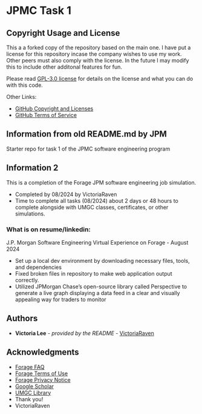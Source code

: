 # JPMC Task 1
## Copyright Usage and License

This a a forked copy of the repository based on the main one.
I have put a license for this repository incase the company wishes to use my work. Other peers must also comply with the license. In the future I may modify this to include other additonal features for fun.

Please read [GPL-3.0 license](LICENSE.md) for details on the license and what you can do with this code.

Other Links:  
- [GitHub Copyright and Licenses](https://docs.github.com/en/repositories/managing-your-repositorys-settings-and-features/customizing-your-repository/licensing-a-repository)
- [GitHub Terms of Service](https://docs.github.com/en/site-policy/github-terms/github-terms-of-service)

## Information from old README.md by JPM
Starter repo for task 1 of the JPMC software engineering program
## Information 2
This is a completion of the Forage JPM software engineering job simulation.
* Completed by 08/2024 by VictoriaRaven
* Time to complete all tasks (08/2024) about 2 days or 48 hours to complete alongside with UMGC classes, certificates, or other simulations.

### What is on resume/linkedin:
J.P. Morgan Software Engineering Virtual Experience on Forage - August 2024
 * Set up a local dev environment by downloading necessary files, tools, and dependencies
 * Fixed broken files in repository to make web application output correctly.
 * Utilized JPMorgan Chase’s open-source library called Perspective to generate a live graph displaying a data feed in a clear
and visually appealing way for traders to monitor

## Authors

  - **Victoria Lee** - *provided by the README* -
    [VictoriaRaven](https://github.com/VictoriaRaven)

## Acknowledgments

- [Forage FAQ](https://www.theforage.com/faq)
- [Forage Terms of Use](https://www.theforage.com/terms)
- [Forage Privacy Notice](https://www.theforage.com/privacy)
- [Google Scholar](https://scholar.google.com/)
- [UMGC Library](https://libguides.umgc.edu/home)
 - Thank you!
 - VictoriaRaven



